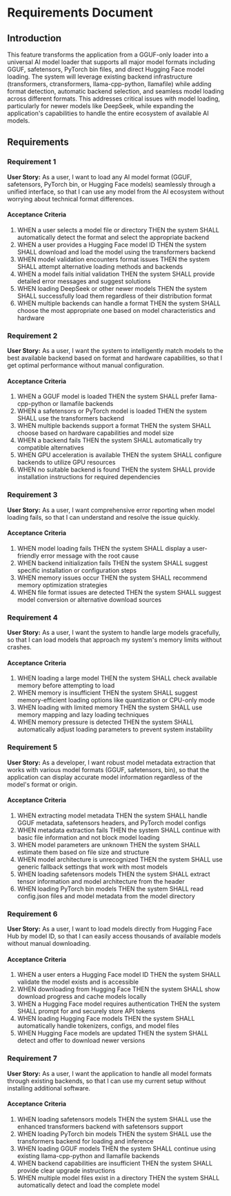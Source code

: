 # Requirements Document

## Introduction

This feature transforms the application from a GGUF-only loader into a universal AI model loader that supports all major model formats including GGUF, safetensors, PyTorch bin files, and direct Hugging Face model loading. The system will leverage existing backend infrastructure (transformers, ctransformers, llama-cpp-python, llamafile) while adding format detection, automatic backend selection, and seamless model loading across different formats. This addresses critical issues with model loading, particularly for newer models like DeepSeek, while expanding the application's capabilities to handle the entire ecosystem of available AI models.

## Requirements

### Requirement 1

**User Story:** As a user, I want to load any AI model format (GGUF, safetensors, PyTorch bin, or Hugging Face models) seamlessly through a unified interface, so that I can use any model from the AI ecosystem without worrying about technical format differences.

#### Acceptance Criteria

1. WHEN a user selects a model file or directory THEN the system SHALL automatically detect the format and select the appropriate backend
2. WHEN a user provides a Hugging Face model ID THEN the system SHALL download and load the model using the transformers backend
3. WHEN model validation encounters format issues THEN the system SHALL attempt alternative loading methods and backends
4. WHEN a model fails initial validation THEN the system SHALL provide detailed error messages and suggest solutions
5. WHEN loading DeepSeek or other newer models THEN the system SHALL successfully load them regardless of their distribution format
6. WHEN multiple backends can handle a format THEN the system SHALL choose the most appropriate one based on model characteristics and hardware

### Requirement 2

**User Story:** As a user, I want the system to intelligently match models to the best available backend based on format and hardware capabilities, so that I get optimal performance without manual configuration.

#### Acceptance Criteria

1. WHEN a GGUF model is loaded THEN the system SHALL prefer llama-cpp-python or llamafile backends
2. WHEN a safetensors or PyTorch model is loaded THEN the system SHALL use the transformers backend
3. WHEN multiple backends support a format THEN the system SHALL choose based on hardware capabilities and model size
4. WHEN a backend fails THEN the system SHALL automatically try compatible alternatives
5. WHEN GPU acceleration is available THEN the system SHALL configure backends to utilize GPU resources
6. WHEN no suitable backend is found THEN the system SHALL provide installation instructions for required dependencies

### Requirement 3

**User Story:** As a user, I want comprehensive error reporting when model loading fails, so that I can understand and resolve the issue quickly.

#### Acceptance Criteria

1. WHEN model loading fails THEN the system SHALL display a user-friendly error message with the root cause
2. WHEN backend initialization fails THEN the system SHALL suggest specific installation or configuration steps
3. WHEN memory issues occur THEN the system SHALL recommend memory optimization strategies
4. WHEN file format issues are detected THEN the system SHALL suggest model conversion or alternative download sources

### Requirement 4

**User Story:** As a user, I want the system to handle large models gracefully, so that I can load models that approach my system's memory limits without crashes.

#### Acceptance Criteria

1. WHEN loading a large model THEN the system SHALL check available memory before attempting to load
2. WHEN memory is insufficient THEN the system SHALL suggest memory-efficient loading options like quantization or CPU-only mode
3. WHEN loading with limited memory THEN the system SHALL use memory mapping and lazy loading techniques
4. WHEN memory pressure is detected THEN the system SHALL automatically adjust loading parameters to prevent system instability

### Requirement 5

**User Story:** As a developer, I want robust model metadata extraction that works with various model formats (GGUF, safetensors, bin), so that the application can display accurate model information regardless of the model's format or origin.

#### Acceptance Criteria

1. WHEN extracting model metadata THEN the system SHALL handle GGUF metadata, safetensors headers, and PyTorch model configs
2. WHEN metadata extraction fails THEN the system SHALL continue with basic file information and not block model loading
3. WHEN model parameters are unknown THEN the system SHALL estimate them based on file size and structure
4. WHEN model architecture is unrecognized THEN the system SHALL use generic fallback settings that work with most models
5. WHEN loading safetensors models THEN the system SHALL extract tensor information and model architecture from the header
6. WHEN loading PyTorch bin models THEN the system SHALL read config.json files and model metadata from the model directory

### Requirement 6

**User Story:** As a user, I want to load models directly from Hugging Face Hub by model ID, so that I can easily access thousands of available models without manual downloading.

#### Acceptance Criteria

1. WHEN a user enters a Hugging Face model ID THEN the system SHALL validate the model exists and is accessible
2. WHEN downloading from Hugging Face THEN the system SHALL show download progress and cache models locally
3. WHEN a Hugging Face model requires authentication THEN the system SHALL prompt for and securely store API tokens
4. WHEN loading Hugging Face models THEN the system SHALL automatically handle tokenizers, configs, and model files
5. WHEN Hugging Face models are updated THEN the system SHALL detect and offer to download newer versions

### Requirement 7

**User Story:** As a user, I want the application to handle all model formats through existing backends, so that I can use my current setup without installing additional software.

#### Acceptance Criteria

1. WHEN loading safetensors models THEN the system SHALL use the enhanced transformers backend with safetensors support
2. WHEN loading PyTorch bin models THEN the system SHALL use the transformers backend for loading and inference
3. WHEN loading GGUF models THEN the system SHALL continue using existing llama-cpp-python and llamafile backends
4. WHEN backend capabilities are insufficient THEN the system SHALL provide clear upgrade instructions
5. WHEN multiple model files exist in a directory THEN the system SHALL automatically detect and load the complete model